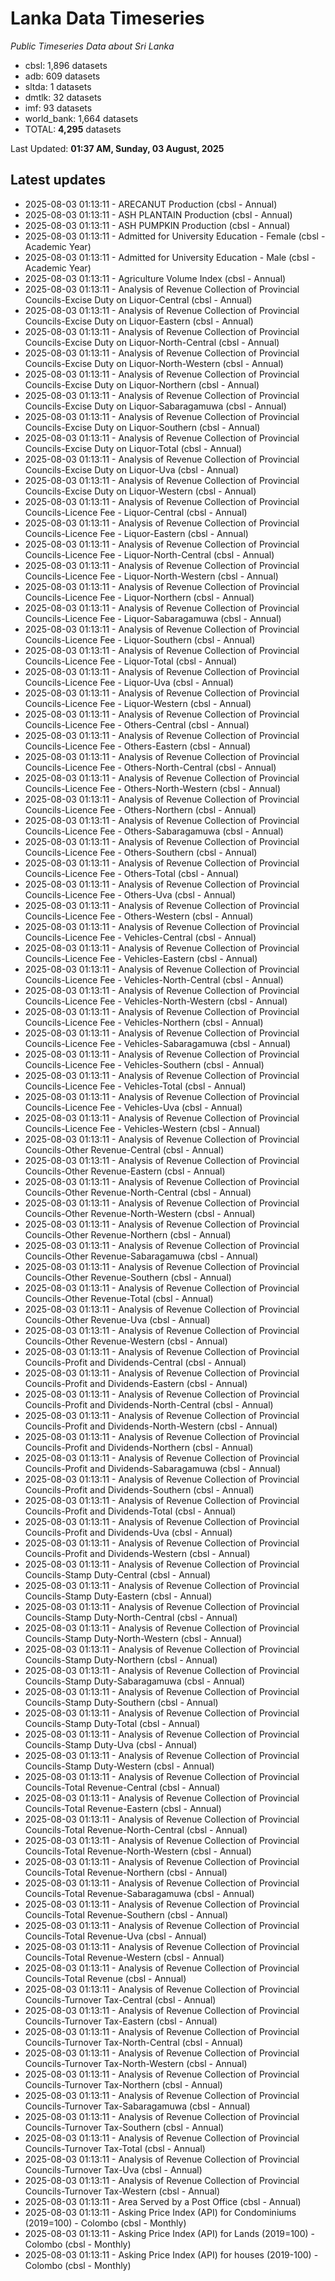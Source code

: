 # Lanka Data Timeseries
*Public Timeseries Data about Sri Lanka*

* cbsl: 1,896 datasets
* adb: 609 datasets
* sltda: 1 datasets
* dmtlk: 32 datasets
* imf: 93 datasets
* world_bank: 1,664 datasets
* TOTAL: **4,295** datasets

Last Updated: **01:37 AM, Sunday, 03 August, 2025**

## Latest updates

* 2025-08-03 01:13:11 - ARECANUT Production (cbsl - Annual)
* 2025-08-03 01:13:11 - ASH PLANTAIN Production (cbsl - Annual)
* 2025-08-03 01:13:11 - ASH PUMPKIN Production (cbsl - Annual)
* 2025-08-03 01:13:11 - Admitted for University Education - Female (cbsl - Academic Year)
* 2025-08-03 01:13:11 - Admitted for University Education - Male (cbsl - Academic Year)
* 2025-08-03 01:13:11 - Agriculture Volume Index (cbsl - Annual)
* 2025-08-03 01:13:11 - Analysis of Revenue Collection of Provincial Councils-Excise Duty on Liquor-Central (cbsl - Annual)
* 2025-08-03 01:13:11 - Analysis of Revenue Collection of Provincial Councils-Excise Duty on Liquor-Eastern (cbsl - Annual)
* 2025-08-03 01:13:11 - Analysis of Revenue Collection of Provincial Councils-Excise Duty on Liquor-North-Central (cbsl - Annual)
* 2025-08-03 01:13:11 - Analysis of Revenue Collection of Provincial Councils-Excise Duty on Liquor-North-Western (cbsl - Annual)
* 2025-08-03 01:13:11 - Analysis of Revenue Collection of Provincial Councils-Excise Duty on Liquor-Northern (cbsl - Annual)
* 2025-08-03 01:13:11 - Analysis of Revenue Collection of Provincial Councils-Excise Duty on Liquor-Sabaragamuwa (cbsl - Annual)
* 2025-08-03 01:13:11 - Analysis of Revenue Collection of Provincial Councils-Excise Duty on Liquor-Southern (cbsl - Annual)
* 2025-08-03 01:13:11 - Analysis of Revenue Collection of Provincial Councils-Excise Duty on Liquor-Total (cbsl - Annual)
* 2025-08-03 01:13:11 - Analysis of Revenue Collection of Provincial Councils-Excise Duty on Liquor-Uva (cbsl - Annual)
* 2025-08-03 01:13:11 - Analysis of Revenue Collection of Provincial Councils-Excise Duty on Liquor-Western (cbsl - Annual)
* 2025-08-03 01:13:11 - Analysis of Revenue Collection of Provincial Councils-Licence Fee - Liquor-Central (cbsl - Annual)
* 2025-08-03 01:13:11 - Analysis of Revenue Collection of Provincial Councils-Licence Fee - Liquor-Eastern (cbsl - Annual)
* 2025-08-03 01:13:11 - Analysis of Revenue Collection of Provincial Councils-Licence Fee - Liquor-North-Central (cbsl - Annual)
* 2025-08-03 01:13:11 - Analysis of Revenue Collection of Provincial Councils-Licence Fee - Liquor-North-Western (cbsl - Annual)
* 2025-08-03 01:13:11 - Analysis of Revenue Collection of Provincial Councils-Licence Fee - Liquor-Northern (cbsl - Annual)
* 2025-08-03 01:13:11 - Analysis of Revenue Collection of Provincial Councils-Licence Fee - Liquor-Sabaragamuwa (cbsl - Annual)
* 2025-08-03 01:13:11 - Analysis of Revenue Collection of Provincial Councils-Licence Fee - Liquor-Southern (cbsl - Annual)
* 2025-08-03 01:13:11 - Analysis of Revenue Collection of Provincial Councils-Licence Fee - Liquor-Total (cbsl - Annual)
* 2025-08-03 01:13:11 - Analysis of Revenue Collection of Provincial Councils-Licence Fee - Liquor-Uva (cbsl - Annual)
* 2025-08-03 01:13:11 - Analysis of Revenue Collection of Provincial Councils-Licence Fee - Liquor-Western (cbsl - Annual)
* 2025-08-03 01:13:11 - Analysis of Revenue Collection of Provincial Councils-Licence Fee - Others-Central (cbsl - Annual)
* 2025-08-03 01:13:11 - Analysis of Revenue Collection of Provincial Councils-Licence Fee - Others-Eastern (cbsl - Annual)
* 2025-08-03 01:13:11 - Analysis of Revenue Collection of Provincial Councils-Licence Fee - Others-North-Central (cbsl - Annual)
* 2025-08-03 01:13:11 - Analysis of Revenue Collection of Provincial Councils-Licence Fee - Others-North-Western (cbsl - Annual)
* 2025-08-03 01:13:11 - Analysis of Revenue Collection of Provincial Councils-Licence Fee - Others-Northern (cbsl - Annual)
* 2025-08-03 01:13:11 - Analysis of Revenue Collection of Provincial Councils-Licence Fee - Others-Sabaragamuwa (cbsl - Annual)
* 2025-08-03 01:13:11 - Analysis of Revenue Collection of Provincial Councils-Licence Fee - Others-Southern (cbsl - Annual)
* 2025-08-03 01:13:11 - Analysis of Revenue Collection of Provincial Councils-Licence Fee - Others-Total (cbsl - Annual)
* 2025-08-03 01:13:11 - Analysis of Revenue Collection of Provincial Councils-Licence Fee - Others-Uva (cbsl - Annual)
* 2025-08-03 01:13:11 - Analysis of Revenue Collection of Provincial Councils-Licence Fee - Others-Western (cbsl - Annual)
* 2025-08-03 01:13:11 - Analysis of Revenue Collection of Provincial Councils-Licence Fee - Vehicles-Central (cbsl - Annual)
* 2025-08-03 01:13:11 - Analysis of Revenue Collection of Provincial Councils-Licence Fee - Vehicles-Eastern (cbsl - Annual)
* 2025-08-03 01:13:11 - Analysis of Revenue Collection of Provincial Councils-Licence Fee - Vehicles-North-Central (cbsl - Annual)
* 2025-08-03 01:13:11 - Analysis of Revenue Collection of Provincial Councils-Licence Fee - Vehicles-North-Western (cbsl - Annual)
* 2025-08-03 01:13:11 - Analysis of Revenue Collection of Provincial Councils-Licence Fee - Vehicles-Northern (cbsl - Annual)
* 2025-08-03 01:13:11 - Analysis of Revenue Collection of Provincial Councils-Licence Fee - Vehicles-Sabaragamuwa (cbsl - Annual)
* 2025-08-03 01:13:11 - Analysis of Revenue Collection of Provincial Councils-Licence Fee - Vehicles-Southern (cbsl - Annual)
* 2025-08-03 01:13:11 - Analysis of Revenue Collection of Provincial Councils-Licence Fee - Vehicles-Total (cbsl - Annual)
* 2025-08-03 01:13:11 - Analysis of Revenue Collection of Provincial Councils-Licence Fee - Vehicles-Uva (cbsl - Annual)
* 2025-08-03 01:13:11 - Analysis of Revenue Collection of Provincial Councils-Licence Fee - Vehicles-Western (cbsl - Annual)
* 2025-08-03 01:13:11 - Analysis of Revenue Collection of Provincial Councils-Other Revenue-Central (cbsl - Annual)
* 2025-08-03 01:13:11 - Analysis of Revenue Collection of Provincial Councils-Other Revenue-Eastern (cbsl - Annual)
* 2025-08-03 01:13:11 - Analysis of Revenue Collection of Provincial Councils-Other Revenue-North-Central (cbsl - Annual)
* 2025-08-03 01:13:11 - Analysis of Revenue Collection of Provincial Councils-Other Revenue-North-Western (cbsl - Annual)
* 2025-08-03 01:13:11 - Analysis of Revenue Collection of Provincial Councils-Other Revenue-Northern (cbsl - Annual)
* 2025-08-03 01:13:11 - Analysis of Revenue Collection of Provincial Councils-Other Revenue-Sabaragamuwa (cbsl - Annual)
* 2025-08-03 01:13:11 - Analysis of Revenue Collection of Provincial Councils-Other Revenue-Southern (cbsl - Annual)
* 2025-08-03 01:13:11 - Analysis of Revenue Collection of Provincial Councils-Other Revenue-Total (cbsl - Annual)
* 2025-08-03 01:13:11 - Analysis of Revenue Collection of Provincial Councils-Other Revenue-Uva (cbsl - Annual)
* 2025-08-03 01:13:11 - Analysis of Revenue Collection of Provincial Councils-Other Revenue-Western (cbsl - Annual)
* 2025-08-03 01:13:11 - Analysis of Revenue Collection of Provincial Councils-Profit and Dividends-Central (cbsl - Annual)
* 2025-08-03 01:13:11 - Analysis of Revenue Collection of Provincial Councils-Profit and Dividends-Eastern (cbsl - Annual)
* 2025-08-03 01:13:11 - Analysis of Revenue Collection of Provincial Councils-Profit and Dividends-North-Central (cbsl - Annual)
* 2025-08-03 01:13:11 - Analysis of Revenue Collection of Provincial Councils-Profit and Dividends-North-Western (cbsl - Annual)
* 2025-08-03 01:13:11 - Analysis of Revenue Collection of Provincial Councils-Profit and Dividends-Northern (cbsl - Annual)
* 2025-08-03 01:13:11 - Analysis of Revenue Collection of Provincial Councils-Profit and Dividends-Sabaragamuwa (cbsl - Annual)
* 2025-08-03 01:13:11 - Analysis of Revenue Collection of Provincial Councils-Profit and Dividends-Southern (cbsl - Annual)
* 2025-08-03 01:13:11 - Analysis of Revenue Collection of Provincial Councils-Profit and Dividends-Total (cbsl - Annual)
* 2025-08-03 01:13:11 - Analysis of Revenue Collection of Provincial Councils-Profit and Dividends-Uva (cbsl - Annual)
* 2025-08-03 01:13:11 - Analysis of Revenue Collection of Provincial Councils-Profit and Dividends-Western (cbsl - Annual)
* 2025-08-03 01:13:11 - Analysis of Revenue Collection of Provincial Councils-Stamp Duty-Central (cbsl - Annual)
* 2025-08-03 01:13:11 - Analysis of Revenue Collection of Provincial Councils-Stamp Duty-Eastern (cbsl - Annual)
* 2025-08-03 01:13:11 - Analysis of Revenue Collection of Provincial Councils-Stamp Duty-North-Central (cbsl - Annual)
* 2025-08-03 01:13:11 - Analysis of Revenue Collection of Provincial Councils-Stamp Duty-North-Western (cbsl - Annual)
* 2025-08-03 01:13:11 - Analysis of Revenue Collection of Provincial Councils-Stamp Duty-Northern (cbsl - Annual)
* 2025-08-03 01:13:11 - Analysis of Revenue Collection of Provincial Councils-Stamp Duty-Sabaragamuwa (cbsl - Annual)
* 2025-08-03 01:13:11 - Analysis of Revenue Collection of Provincial Councils-Stamp Duty-Southern (cbsl - Annual)
* 2025-08-03 01:13:11 - Analysis of Revenue Collection of Provincial Councils-Stamp Duty-Total (cbsl - Annual)
* 2025-08-03 01:13:11 - Analysis of Revenue Collection of Provincial Councils-Stamp Duty-Uva (cbsl - Annual)
* 2025-08-03 01:13:11 - Analysis of Revenue Collection of Provincial Councils-Stamp Duty-Western (cbsl - Annual)
* 2025-08-03 01:13:11 - Analysis of Revenue Collection of Provincial Councils-Total Revenue-Central (cbsl - Annual)
* 2025-08-03 01:13:11 - Analysis of Revenue Collection of Provincial Councils-Total Revenue-Eastern (cbsl - Annual)
* 2025-08-03 01:13:11 - Analysis of Revenue Collection of Provincial Councils-Total Revenue-North-Central (cbsl - Annual)
* 2025-08-03 01:13:11 - Analysis of Revenue Collection of Provincial Councils-Total Revenue-North-Western (cbsl - Annual)
* 2025-08-03 01:13:11 - Analysis of Revenue Collection of Provincial Councils-Total Revenue-Northern (cbsl - Annual)
* 2025-08-03 01:13:11 - Analysis of Revenue Collection of Provincial Councils-Total Revenue-Sabaragamuwa (cbsl - Annual)
* 2025-08-03 01:13:11 - Analysis of Revenue Collection of Provincial Councils-Total Revenue-Southern (cbsl - Annual)
* 2025-08-03 01:13:11 - Analysis of Revenue Collection of Provincial Councils-Total Revenue-Uva (cbsl - Annual)
* 2025-08-03 01:13:11 - Analysis of Revenue Collection of Provincial Councils-Total Revenue-Western (cbsl - Annual)
* 2025-08-03 01:13:11 - Analysis of Revenue Collection of Provincial Councils-Total Revenue (cbsl - Annual)
* 2025-08-03 01:13:11 - Analysis of Revenue Collection of Provincial Councils-Turnover Tax-Central (cbsl - Annual)
* 2025-08-03 01:13:11 - Analysis of Revenue Collection of Provincial Councils-Turnover Tax-Eastern (cbsl - Annual)
* 2025-08-03 01:13:11 - Analysis of Revenue Collection of Provincial Councils-Turnover Tax-North-Central (cbsl - Annual)
* 2025-08-03 01:13:11 - Analysis of Revenue Collection of Provincial Councils-Turnover Tax-North-Western (cbsl - Annual)
* 2025-08-03 01:13:11 - Analysis of Revenue Collection of Provincial Councils-Turnover Tax-Northern (cbsl - Annual)
* 2025-08-03 01:13:11 - Analysis of Revenue Collection of Provincial Councils-Turnover Tax-Sabaragamuwa (cbsl - Annual)
* 2025-08-03 01:13:11 - Analysis of Revenue Collection of Provincial Councils-Turnover Tax-Southern (cbsl - Annual)
* 2025-08-03 01:13:11 - Analysis of Revenue Collection of Provincial Councils-Turnover Tax-Total (cbsl - Annual)
* 2025-08-03 01:13:11 - Analysis of Revenue Collection of Provincial Councils-Turnover Tax-Uva (cbsl - Annual)
* 2025-08-03 01:13:11 - Analysis of Revenue Collection of Provincial Councils-Turnover Tax-Western (cbsl - Annual)
* 2025-08-03 01:13:11 - Area Served by a Post Office (cbsl - Annual)
* 2025-08-03 01:13:11 - Asking Price Index (API) for Condominiums (2019=100) - Colombo (cbsl - Monthly)
* 2025-08-03 01:13:11 - Asking Price Index (API) for Lands (2019=100) - Colombo (cbsl - Monthly)
* 2025-08-03 01:13:11 - Asking Price Index (API) for houses (2019-100) - Colombo (cbsl - Monthly)
